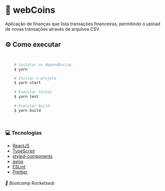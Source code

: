 # 💸 webCoins
Aplicação de finanças que lista transações financeiras, permitindo o upload de novas transações através de arquivos CSV.
<br/>



## :gear: Como executar


```bash


    # instalar as dependências
    $ yarn

    # Iniciar o projeto
    $ yarn start
   
    # Executar testes
    $ yarn test
    
    # Executar build
    $ yarn build
```

<br/>

### :computer: Tecnologias
- [ReactJS](https://github.com/facebook/react)
- [TypeScript](https://github.com/microsoft/TypeScript)
- [styled-components](https://github.com/styled-components/styled-components)
- [axios](https://github.com/axios/axios)
- [ESLint](https://github.com/eslint/eslint)
- [Prettier](https://github.com/prettier/prettier)



###### 🚀 Bootcamp Rocketseat 

